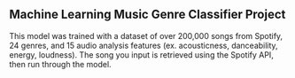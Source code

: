 ## Machine Learning Music Genre Classifier Project

This model was trained with a dataset of over 200,000 songs from Spotify, 24 genres, and 15 audio analysis features (ex. acousticness, danceability, energy, loudness).  The song you input is retrieved using the Spotify API, then run through the model.

